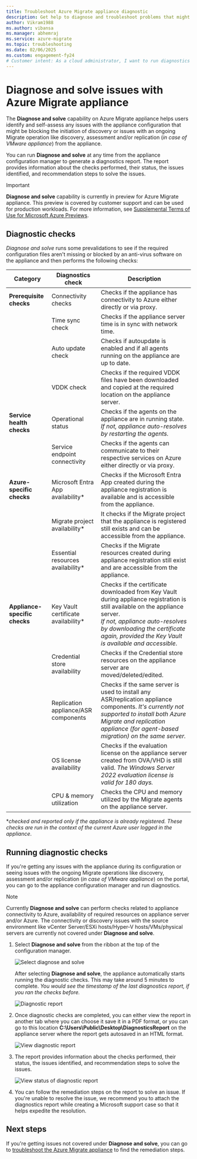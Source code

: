 ```yaml
---
title: Troubleshoot Azure Migrate appliance diagnostic
description: Get help to diagnose and troubleshoot problems that might occur with the Azure Migrate appliance.
author: Vikram1988
ms.author: vibansa
ms.manager: abhemraj
ms.service: azure-migrate
ms.topic: troubleshooting
ms.date: 02/06/2025
ms.custom: engagement-fy24
# Customer intent: As a cloud administrator, I want to run diagnostics on my Azure Migrate appliance, so that I can identify and resolve any configuration issues that may impede migration operations.
---
```


# Diagnose and solve issues with Azure Migrate appliance

The **Diagnose and solve** capability on Azure Migrate appliance helps users identify and self-assess any issues with the appliance configuration that might be blocking the initiation of discovery or issues with an ongoing Migrate operation like discovery, assessment and/or replication (*in case of VMware appliance*) from the appliance. 

You can run **Diagnose and solve** at any time from the appliance configuration manager to generate a diagnostics report. The report provides information about the checks performed, their status, the issues identified, and recommendation steps to solve the issues. 

> [!IMPORTANT]
> **Diagnose and solve** capability is currently in preview for Azure Migrate appliance.
> This preview is covered by customer support and can be used for production workloads.
> For more information, see [Supplemental Terms of Use for Microsoft Azure Previews](https://azure.microsoft.com/support/legal/preview-supplemental-terms/).


## Diagnostic checks

*Diagnose and solve* runs some prevalidations to see if the required configuration files aren't missing or blocked by an anti-virus software on the appliance and then performs the following checks: 

**Category** | **Diagnostics check** |**Description**
--- | --- | --- |
**Prerequisite checks** | Connectivity checks | Checks if the appliance has connectivity to Azure either directly or via proxy.
|| Time sync check | Checks if the appliance server time is in sync with network time.
|| Auto update check | Checks if autoupdate is enabled and if all agents running on the appliance are up to date.
||VDDK check | Checks if the required VDDK files have been downloaded and copied at the required location on the appliance server.
**Service health checks** |Operational status |Checks if the agents on the appliance are in running state. <br>*If not, appliance auto-resolves by restarting the agents.* 
||Service endpoint connectivity |Checks if the agents can communicate to their respective services on Azure either directly or via proxy.
**Azure-specific checks** |Microsoft Entra App availability* | Checks if the Microsoft Entra App created during the appliance registration is available and is accessible from the appliance.
||Migrate project availability* | It checks if the Migrate project that the appliance is registered still exists and can be accessible from the appliance.
||Essential resources availability*| Checks if the Migrate resources created during appliance registration still exist and are accessible from the appliance.
**Appliance-specific checks** | Key Vault certificate availability* | Checks if the certificate downloaded from Key Vault during appliance registration is still available on the appliance server. <br> *If not, appliance auto-resolves by downloading the certificate again, provided the Key Vault is available and accessible*.
|| Credential store availability | Checks if the Credential store resources on the appliance server are moved/deleted/edited.
|| Replication appliance/ASR components | Checks if the same server is used to install any ASR/replication appliance components. *It's currently not supported to install both Azure Migrate and replication appliance (for agent-based migration) on the same server.*
|| OS license availability | Checks if the evaluation license on the appliance server created from OVA/VHD is still valid. *The Windows Server 2022 evaluation license is valid for 180 days.*
|| CPU & memory utilization | Checks the CPU and memory utilized by the Migrate agents on the appliance server.  

**checked and reported only if the appliance is already registered. These checks are run in the context of the current Azure user logged in the appliance*.

## Running diagnostic checks

If you're getting any issues with the appliance during its configuration or seeing issues with the ongoing Migrate operations like discovery, assessment and/or replication (*in case of VMware appliance*) on the portal, you can go to the appliance configuration manager and run diagnostics.

> [!NOTE]
> Currently **Diagnose and solve** can perform checks related to appliance connectivity to Azure, availability of required resources on appliance server and/or Azure. The connectivity or discovery issues with the source environment like vCenter Server/ESXi hosts/Hyper-V hosts/VMs/physical servers are currently not covered under **Diagnose and solve**.
 
1. Select **Diagnose and solve** from the ribbon at the top of the configuration manager.

    ![Select diagnose and solve](./media/troubleshoot-appliance-diagnostic-solve/appliance-configuration-manager-diagnose-solve.png)
    
    After selecting **Diagnose and solve**, the appliance automatically starts running the diagnostic checks. This may take around 5 minutes to complete.
    *You would see the timestamp of the last diagnostics report, if you ran the checks before.*
     
    ![Diagnostic report](./media/troubleshoot-appliance-diagnostic-solve/diagnostic-report.png)

1. Once diagnostic checks are completed, you can either view the report in another tab where you can choose it save it in a PDF format, or you can go to this location **C:\Users\Public\Desktop\DiagnosticsReport** on the appliance server where the report gets autosaved in an HTML format.

    ![View diagnostic report](./media/troubleshoot-appliance-diagnostic-solve/view-diagnostic-report.png)

1. The report provides information about the checks performed, their status, the issues identified, and recommendation steps to solve the issues.

    ![View status of diagnostic report](./media/troubleshoot-appliance-diagnostic-solve/view-status.png)

1. You can follow the remediation steps on the report to solve an issue. If you're unable to resolve the issue, we recommend you to attach the diagnostics report while creating a Microsoft support case so that it helps expedite the resolution.

## Next steps
If you're getting issues not covered under **Diagnose and solve**, you can go to [troubleshoot  the Azure Migrate appliance](./troubleshoot-appliance.md) to find the remediation steps.
